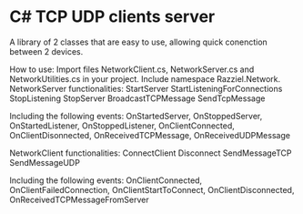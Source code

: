 # C# TCP UDP clients server
 A library of 2 classes that are easy to use, allowing quick conenction between 2 devices.
 
 How to use:
Import files NetworkClient.cs, NetworkServer.cs and NetworkUtilities.cs in your project.
Include namespace Razziel.Network.
NetworkServer functionalities:
  StartServer
  StartListeningForConnections
  StopListening
  StopServer
  BroadcastTCPMessage
  SendTcpMessage
  
  Including the following events: OnStartedServer, OnStoppedServer, OnStartedListener, OnStoppedListener, OnClientConnected,
  OnClientDisonnected, OnReceivedTCPMessage, OnReceivedUDPMessage

NetworkClient functionalities:
  ConnectClient
  Disconnect
  SendMessageTCP
  SendMessageUDP
  
  Including the following events: OnClientConnected, OnClientFailedConnection, OnClientStartToConnect, OnClientDisconnected, OnReceivedTCPMessageFromServer
